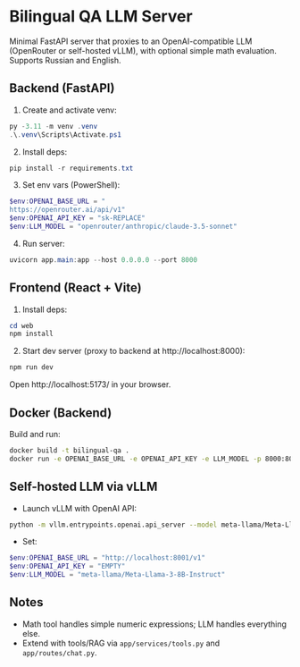 # Bilingual QA LLM Server

Minimal FastAPI server that proxies to an OpenAI-compatible LLM (OpenRouter or self-hosted vLLM), with optional simple math evaluation. Supports Russian and English.

## Backend (FastAPI)

1. Create and activate venv:
```powershell
py -3.11 -m venv .venv
.\.venv\Scripts\Activate.ps1
```
2. Install deps:
```powershell
pip install -r requirements.txt
```
3. Set env vars (PowerShell):
```powershell
$env:OPENAI_BASE_URL = "
https://openrouter.ai/api/v1"
$env:OPENAI_API_KEY = "sk-REPLACE"
$env:LLM_MODEL = "openrouter/anthropic/claude-3.5-sonnet"
```
4. Run server:
```powershell
uvicorn app.main:app --host 0.0.0.0 --port 8000
```

## Frontend (React + Vite)

1. Install deps:
```powershell
cd web
npm install
```
2. Start dev server (proxy to backend at http://localhost:8000):
```powershell
npm run dev
```
Open http://localhost:5173/ in your browser.

## Docker (Backend)

Build and run:
```bash
docker build -t bilingual-qa .
docker run -e OPENAI_BASE_URL -e OPENAI_API_KEY -e LLM_MODEL -p 8000:8000 bilingual-qa
```

## Self-hosted LLM via vLLM

- Launch vLLM with OpenAI API:
```bash
python -m vllm.entrypoints.openai.api_server --model meta-llama/Meta-Llama-3-8B-Instruct --port 8001
```
- Set:
```powershell
$env:OPENAI_BASE_URL = "http://localhost:8001/v1"
$env:OPENAI_API_KEY = "EMPTY"
$env:LLM_MODEL = "meta-llama/Meta-Llama-3-8B-Instruct"
```

## Notes
- Math tool handles simple numeric expressions; LLM handles everything else.
- Extend with tools/RAG via `app/services/tools.py` and `app/routes/chat.py`.
